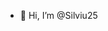 - 👋 Hi, I’m @Silviu25
<!---
sillvestters/sillvestters is a ✨ special ✨ repository because its `README.md` (this file) appears on your GitHub profile.
You can click the Preview link to take a look at your changes.
--->
